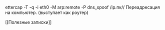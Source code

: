 ettercap -T -q -i eth0 -M arp:remote -P dns_spoof /ip.пк//
Переадресация на компьютер. (выступает как роутер)

[[Полезные записки]]